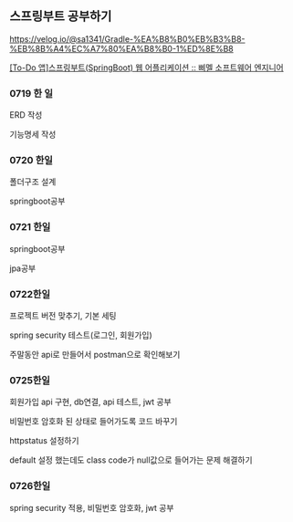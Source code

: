 ## 스프링부트 공부하기

https://velog.io/@sa1341/Gradle-%EA%B8%B0%EB%B3%B8-%EB%8B%A4%EC%A7%80%EA%B8%B0-1%ED%8E%B8

[[To-Do 앱]스프링부트(SpringBoot) 웹 어플리케이션 :: 삐멜 소프트웨어 엔지니어](https://imasoftwareengineer.tistory.com/34?category=772561)

### 0719 한 일

ERD 작성

기능명세 작성

### 0720 한일

폴더구조 설계

springboot공부

### 0721 한일

springboot공부

jpa공부

### 0722한일

프로젝트 버전 맞추기, 기본 세팅

spring security 테스트(로그인, 회원가입)

주말동안 api로 만들어서 postman으로 확인해보기

### 0725한일

회원가입 api 구현, db연결, api 테스트, jwt 공부

비밀번호 암호화 된 상태로 들어가도록 코드 바꾸기

httpstatus 설정하기

default 설정 했는데도 class code가 null값으로 들어가는 문제 해결하기

### 0726한일

spring security 적용, 비밀번호 암호화, jwt 공부
